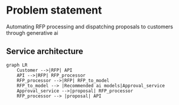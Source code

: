 # Problem statement 
Automating RFP processing and dispatching proposals to customers through generative ai

## Service architecture

```mermaid  
graph LR
    Customer -->|RFP| API
    API -->|RFP| RFP_processor
    RFP_processor -->|RFP| RFP_to_model
    RFP_to_model --> |Recommended ai models|Approval_service
    Approval_service -->|proposal| RFP_processor
    RFP_processor --> |proposal| API
```
